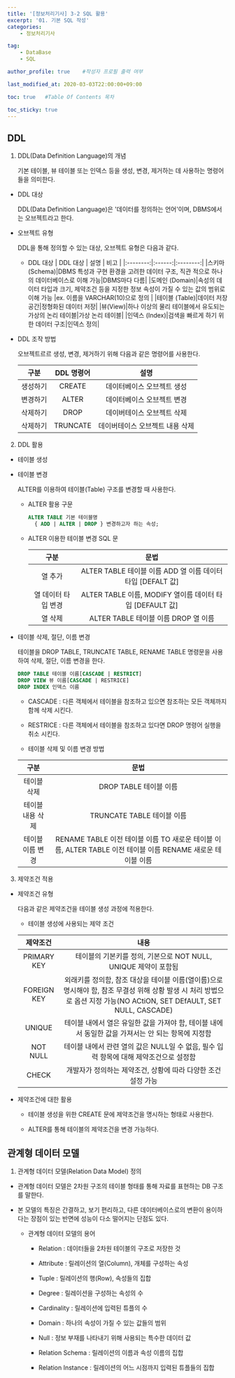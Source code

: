 ```yaml
---
title: '[정보처리기사] 3-2 SQL 활용' 
excerpt: '01. 기본 SQL 작성'
categories:
    - 정보처리기사

tag:
    - DataBase
    - SQL

author_profile: true    #작성자 프로필 출력 여부

last_modified_at: 2020-03-03T22:00:00+09:00

toc: true   #Table Of Contents 목차 

toc_sticky: true
---
```


## DDL

1. DDL(Data Definition Language)의 개념

    기본 테이블, 뷰 테이블 또는 인덱스 등을 생성, 변경, 제거하는 데 사용하는 명령어 들을 의미한다.

  - DDL 대상
    
    DDL(Data Definition Language)은 '데이터를 정의하는 언어'이며, DBMS에서는 오브젝트라고 한다.
  
  - 오브젝트 유형

    DDL을 통해 정의할 수 있는 대상, 오브젝트 유형은 다음과 같다.

    - DDL 대상
      | DDL 대상 |  설명  |  비고  |
      |:--------:|:------:|:--------:|
      |스키마(Schema)|DBMS 특성과 구현 환경을 고려한 데이터 구조, 직관 적으로 하나의 데이터베이스로 이해 가능|DBMS마다 다름|
      |도메인 (Domain)|속성의 데이터 타입과 크기, 제약조건 등을 지정한 정보 속성이 가질 수 있는 값의 범위로 이해 가능 |ex. 이름을 VARCHAR(10)으로 정의 |
      |테이블 (Table)|데이터 저장 공간|정형화된 데이터 저장|
      |뷰(View)|하나 이상의 물리 테이블에서 유도되는 가상의 논리 테이블|가상 논리 테이블|
      |인덱스 (Index)|검색을 빠르게 하기 위한 데이터 구조|인덱스 정의|

  - DDL 조작 방법
    
    오브젝트르르 생성, 변경, 제거하기 위해 다음과 같은 명령어를 사용한다.
    
    |구분|DDL 명령어|설명|
    |:------:|:---:|:---:|
    |생성하기|CREATE|데이터베이스 오브젝트 생성|
    |변경하기|ALTER|데이터베이스 오브젝트 변경|
    |삭제하기|DROP|데이버테이스 오브젝트 삭제|
    |삭제하기|TRUNCATE|데이버테이스 오브젝트 내용 삭제| 

2. DDL 활용
  - 테이블 생성
  
  - 테이블 변경

    ALTER를 이용하여 테이블(Table) 구조를 변경할 때 사용한다. 

    - ALTER 활용 구문
      ```SQL
      ALTER TABLE 기본 테이블명
        { ADD | ALTER | DROP } 변경하고자 하는 속성;
      ```

    - ALTER 이용한 테이블 변경 SQL 문
      
      |구분|문법|
      |:------:|:---:|
      |열 추가|ALTER TABLE 테이블 이름 ADD 열 이름 데이터 타입 [DEFALT 값]|
      |열 데이터 타입 변경| ALTER TABLE 이름, MODIFY 열이름 데이터 타입 [DEFAULT 값]|
      |열 삭제|ALTER TABLE 테이블 이름 DROP 열 이름|

  - 테이블 삭제, 절단, 이름 변경

    테이블을 DROP TABLE, TRUNCATE TABLE, RENAME TABLE 명령문을 사용하여 삭제, 절단, 이름 변경을 한다.

    ```SQL
    DROP TABLE 테이블 이름[CASCADE | RESTRICT]
    DROP VIEW 뷰 이름[CASCADE | RESTRICE]
    DROP INDEX 인덱스 이름
    ```

    - CASCADE : 다른 객체에서 테이블을 참조하고 있으면 참조하는 모든 객체까지 함께 삭제 시킨다.

    - RESTRICE : 다른 객체에서 테이블을 참조하고 있다면 DROP 명령어 실행을 취소 시킨다.

    - 테이블 삭제 및 이름 변경 방법

    |구분|문법|
    |:------:|:---:|
    |테이블 삭제|DROP TABLE 테이블 이름|
    |테이블 내용 삭제|TRUNCATE TABLE 테이블 이름|
    |테이블 이름 변경|RENAME TABLE 이전 테이블 이름 TO 새로운 테이블 이름, ALTER TABLE 이전 테이블 이름 RENAME 새로운 테이블 이름|

3. 제약조건 적용

  - 제약조건 유형

    다음과 같은 제약조건을 테이블 생성 과정에 적용한다.
    
    - 테이블 생성에 사용되는 제약 조건

    |제약조건|내용|
    |:------:|:---:|
    |PRIMARY KEY|테이블의 기본키를 정의, 기본으로 NOT NULL, UNIQUE 제약이 포함됨|
    |FOREIGN KEY|외래키를 정의함, 참조 대상을 테이블 이름(열이름)으로 명시해야 함, 참조 무결성 위해 상황 발생 시 처리 방법으로 옵션 지정 가능(NO ACtiON, SET DEfAULT, SET NULL, CASCADE)|
    |UNIQUE|테이블 내에서 열은 유일한 값을 가져야 함, 테이블 내에서 동일한 값을 가져서는 안 되는 항목에 지정함|
    |NOT NULL|테이블 내에서 관련 열의 값은 NULL일 수 없음, 필수 입력 항목에 대해 제약조건으로 설정함|
    |CHECK|개발자가 정의하는 제약조건, 상황에 따라 다양한 조건 설정 가능|

  - 제약조건에 대한 활용

    - 테이블 생성을 위한 CREATE 문에 제약조건을 명시하는 형태로 사용한다.

    - ALTER를 통해 테이블의 제약조건을 변경 가능하다.

## 관계형 데이터 모델

1. 관계형 데이터 모델(Relation Data Model) 정의

  - 관계형 데이터 모델은 2차원 구조의 테이블 형태를 통해 자료를 표현하는 DB 구조를 말한다.

  - 본 모델의 특징은 간결하고, 보기 편리하고, 다른 데이터베이스로의 변환이 용이하다는 장점이 있는 반면에 성능이 다소 떨어지는 단점도 있다.

    - 관계형 데이터 모델의 용어

      - Relation : 데이터들을 2차원 테이블의 구조로 저장한 것

      - Attribute : 릴레이션의 열(Column), 개체를 구성하는 속성

      - Tuple : 릴레이션의 행(Row), 속성들의 집합

      - Degree : 릴레이션을 구성하는 속성의 수

      - Cardinality : 릴레이션에 입력된 튜플의 수

      - Domain : 하나의 속성이 가질 수 있는 값들의 범위

      - Null : 정보 부재를 나타내기 위해 사용되는 특수한 데이터 값

      - Relation Schema : 릴레이션의 이름과 속성 이름의 집합

      - Relation Instance : 릴레이션의 어느 시점까지 입력된 튜플들의 집합
